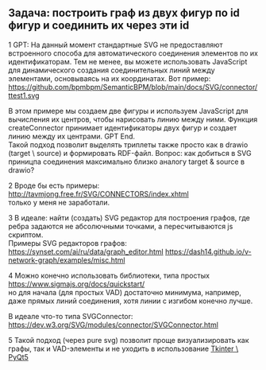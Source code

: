 ## Задача: построить граф из двух фигур по id фигур и соединить их через эти id
1 GPT: На данный момент стандартные SVG не предоставляют встроенного способа для автоматического соединения элементов по их идентификаторам.
Тем не менее, вы можете использовать JavaScript для динамического создания соединительных линий между элементами, основываясь на их координатах. Вот пример: https://github.com/bpmbpm/SemanticBPM/blob/main/docs/SVG/connector/ttest1.svg 

В этом примере мы создаем две фигуры и используем JavaScript для вычисления их центров, чтобы нарисовать линию между ними. Функция createConnector принимает идентификаторы двух фигур и создает линию между их центрами. GPT End.  
Такой подход позволит выделять триплеты также просто как в drawio (target \ source) и формировать RDF-файл. Вопрос: как добиться в SVG приницпа соединения максимально близко аналогу target & source в drawio?

2 Вроде бы есть примеры: 
http://tavmjong.free.fr/SVG/CONNECTORS/index.xhtml  
только у меня не заработали.

3 В идеале: найти (создать) SVG редактор для построения графов, где ребра задаются не абсолючными точками, а пересчитываются js скриптом.  
Примеры SVG редакторов графов:
https://synset.com/ai/ru/data/graph_editor.html
https://dash14.github.io/v-network-graph/examples/misc.html

4 Можно конечно использовать библиотеки, типа простых https://www.sigmajs.org/docs/quickstart/  
но для начала (для простых VAD) достаточно минимума, например, даже прямых линий соединения, хотя линии с изгибом конечно лучше. 

В идеале что-то типа SVGConnector: https://dev.w3.org/SVG/modules/connector/SVGConnector.html 

5 Такой подход (через pure svg) позволит проще визуализировать как графы, так и VAD-элементы и не уходить в использование 
[Tkinter \ PyQt5](https://dzen.ru/a/ZQ5zzw6vlCcnubt-)


